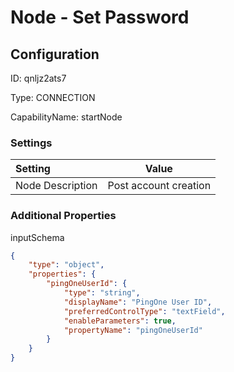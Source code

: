 # Node - Set Password
## Configuration
ID:  qnljz2ats7

Type: CONNECTION 

CapabilityName: startNode

### Settings
| Setting | Value  |
| :------------------------ | ---------------------------------------- |
| Node Description | Post account creation | 





### Additional Properties
inputSchema
```json 
{
	"type": "object",
	"properties": {
		"pingOneUserId": {
			"type": "string",
			"displayName": "PingOne User ID",
			"preferredControlType": "textField",
			"enableParameters": true,
			"propertyName": "pingOneUserId"
		}
	}
}
```




